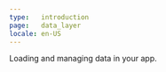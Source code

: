 ```yaml
---
type:   introduction
page:   data_layer
locale: en-US
---
```


Loading and managing data in your app.